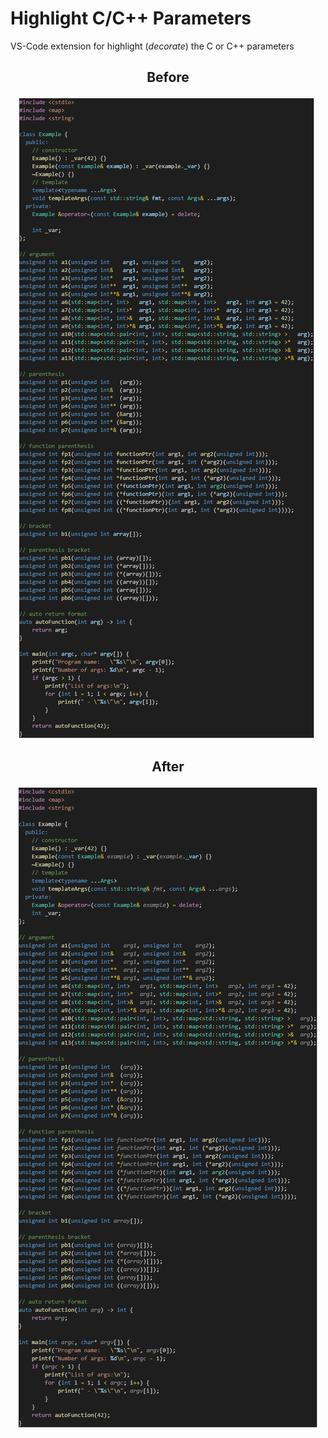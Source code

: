 # Highlight C/C++ Parameters

VS-Code extension for highlight (*decorate*) the C or C++ parameters

<h2><p align="center">Before</p></h2>
<p align="center">
  <img src="images/before.drawio.png" >
</p>

<h2><p align="center">After</p></h2>
<p align="center">
  <img src="images/after.drawio.png" >
</p>